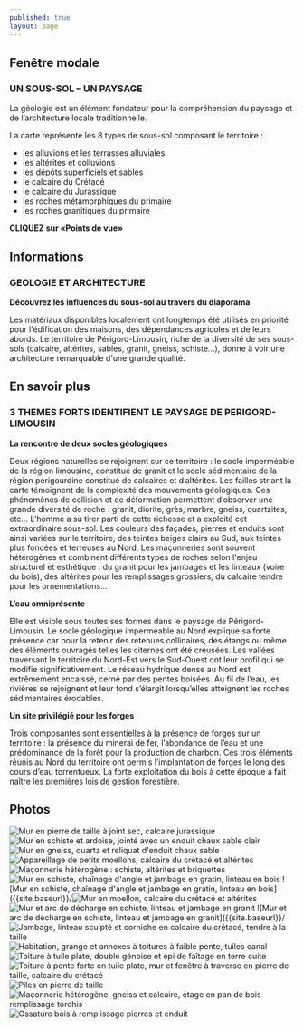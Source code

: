 ```yaml
---
published: true
layout: page
---
```


## Fenêtre modale

### UN SOUS-SOL – UN PAYSAGE

La géologie est un élément fondateur pour la compréhension du paysage et de l’architecture locale traditionnelle.

La carte représente les 8 types de sous-sol composant le territoire :

- les alluvions et les terrasses alluviales 
- les altérites et colluvions
- les dépôts superficiels et sables
- le calcaire du Crétacé
- le calcaire du Jurassique
- les roches métamorphiques du primaire
- les roches granitiques du primaire

**CLIQUEZ sur «Points de vue»**

## Informations

### GEOLOGIE ET ARCHITECTURE

**Découvrez les influences du sous-sol au travers du diaporama**

Les matériaux disponibles localement ont longtemps été utilisés en priorité pour l'édification des maisons, des dépendances agricoles et de leurs abords. Le territoire de Périgord-Limousin, riche de la diversité de ses sous-sols (calcaire, altérites, sables, granit, gneiss, schiste...), donne à voir une architecture remarquable d'une grande qualité.

## En savoir plus

### 3 THEMES FORTS IDENTIFIENT LE PAYSAGE DE PERIGORD-LIMOUSIN

**La rencontre de deux socles géologiques**

Deux régions naturelles se rejoignent sur ce territoire : le socle imperméable de la région limousine, constitué de granit et le socle sédimentaire de la région périgourdine constitué de calcaires et d’altérites. Les failles striant la carte témoignent de la complexité des mouvements géologiques. Ces phénomènes de collision et de déformation permettent d’observer une grande diversité de roche : granit, diorite, grès, marbre, gneiss, quartzites, etc… L’homme a su tirer parti de cette richesse et a exploité cet extraordinaire sous-sol. Les couleurs des façades, pierres et enduits sont ainsi variées sur le territoire, des teintes beiges clairs au Sud, aux teintes plus foncées et terreuses au Nord. Les maçonneries sont souvent hétérogènes et combinent différents types de roches selon l'enjeu structurel et esthétique : du granit pour les jambages et les linteaux (voire du bois), des altérites pour les remplissages grossiers, du calcaire tendre pour les ornementations...

**L’eau omniprésente**

Elle est visible sous toutes ses formes dans le paysage de Périgord-Limousin. Le socle géologique imperméable au Nord explique sa forte présence car pour la retenir des retenues collinaires, des étangs ou même des éléments ouvragés telles les citernes ont été creusées. Les vallées traversant le territoire du Nord-Est vers le Sud-Ouest ont leur profil qui se modifie significativement. Le réseau hydrique dense au Nord est extrêmement encaissé, cerné par des pentes boisées. Au fil de l’eau, les rivières se rejoignent et leur fond s’élargit lorsqu’elles atteignent les roches sédimentaires érodables.

**Un site privilégié pour les forges**

Trois composantes sont essentielles à la présence de forges sur un territoire : la présence du minerai de fer, l’abondance de l’eau et une prédominance de la forêt pour la production de charbon. Ces trois éléments réunis au Nord du territoire ont permis l’implantation de forges le long des cours d’eau torrentueux. La forte exploitation du bois à cette époque a fait naître les premières lois de gestion forestière.

## Photos
![Mur en pierre de taille à joint sec, calcaire jurassique]({{site.baseurl}}/data/images/3/geographie/03_GEOGRAPHIE_01.jpg)
![Mur en schiste et ardoise, jointé avec un enduit chaux sable clair]({{site.baseurl}}/data/images/3/geographie/03_GEOGRAPHIE_02.jpg)
![Mur en gneiss, quartz et reliquat d'enduit chaux sable]({{site.baseurl}}/data/images/3/geographie/03_GEOGRAPHIE_03.jpg)
![Appareillage de petits moellons, calcaire du crétacé et altérites]({{site.baseurl}}/data/images/3/geographie/03_GEOGRAPHIE_04.jpg)
![Maçonnerie hétérogène : schiste, altérites et briquettes]({{site.baseurl}}/data/images/3/geographie/03_GEOGRAPHIE_05.jpg)
![Mur en schiste, chaînage d'angle et jambage en gratin, linteau en bois]({{site.baseurl}}/data/images/3/geographie/03_GEOGRAPHIE_06.jpg)
![Mur en schiste, chaînage d'angle et jambage en gratin, linteau en bois]({{site.baseurl}}/![Mur en moellon, calcaire du crétacé et altérites]({{site.baseurl}}/data/images/3/geographie/03_GEOGRAPHIE_07.jpg)
![Mur et arc de décharge en schiste, linteau et jambage en granit]({{site.baseurl}}/data/images/3/geographie/03_GEOGRAPHIE_08.jpg)
![Mur et arc de décharge en schiste, linteau et jambage en granit]({{site.baseurl}}/![Jambage, linteau sculpté et corniche en calcaire du crétacé, tendre à la taille]({{site.baseurl}}/data/images/3/geographie/03_GEOGRAPHIE_09.jpg)
![Habitation, grange et annexes à toitures à faible pente, tuiles canal]({{site.baseurl}}/data/images/3/geographie/03_GEOGRAPHIE_10.jpg)
![Toiture à tuile plate, double génoise et épi de faîtage en terre cuite]({{site.baseurl}}/data/images/3/geographie/03_GEOGRAPHIE_11.jpg)
![Toiture à pente forte en tuile plate, mur et fenêtre à traverse en pierre de taille, calcaire du crétacé]({{site.baseurl}}/data/images/3/geographie/03_GEOGRAPHIE_12.jpg)
![Piles en pierre de taille]({{site.baseurl}}/data/images/3/geographie/03_GEOGRAPHIE_13.jpg)
![Maçonnerie hétérogène, gneiss et calcaire, étage en pan de bois remplissage torchis]({{site.baseurl}}/data/images/3/geographie/03_GEOGRAPHIE_14.jpg)
![Ossature bois à remplissage pierres et enduit]({{site.baseurl}}/data/images/3/geographie/03_GEOGRAPHIE_15.jpg)







